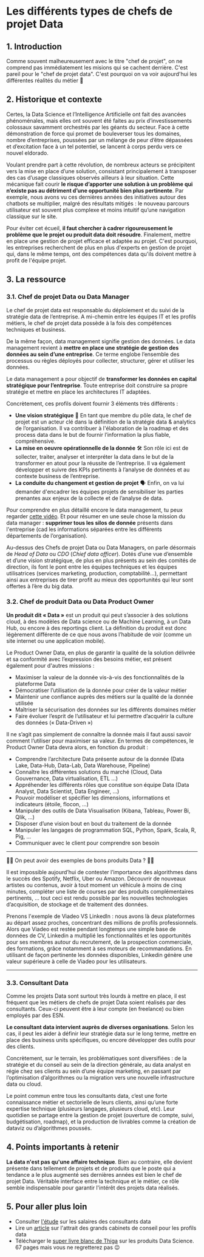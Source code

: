# Les différents types de chefs de projet Data

## 1. Introduction
Comme souvent malheureusement avec le titre "chef de projet", on ne comprend pas immédiatement les misions qui se cachent derrière. C'est pareil pour le "chef de projet data". C'est pourquoi on va voir aujourd'hui les différentes réalités du métier 💼

## 2. Historique et contexte
Certes, la Data Science et l’Intelligence Artificielle ont fait des avancées phénoménales, mais elles ont souvent été faites au prix d’investissements colossaux savamment orchestrés par les géants du secteur. Face à cette démonstration de force qui promet de bouleverser tous les domaines, nombre d’entreprises, poussées par un mélange de peur d’être dépassées et d’excitation face à un tel potentiel, se lancent à corps perdu vers ce nouvel eldorado.

Voulant prendre part à cette révolution, de nombreux acteurs se précipitent vers la mise en place d’une solution, consistant principalement à transposer des cas d’usage
classiques observés ailleurs à leur situation. Cette mécanique fait courir **le risque d’apporter une solution à un problème qui n’existe pas au détriment d’une opportunité bien plus pertinente**. Par exemple, nous avons vu ces dernières années des initiatives autour des chatbots se multiplier, malgré des résultats mitigés : le nouveau parcours
utilisateur est souvent plus complexe et moins intuitif qu’une navigation classique sur le site.

Pour éviter cet écueil, **il faut chercher à cadrer rigoureusement le problème que le projet ou produit data doit résoudre**. Finalement, mettre en place une gestion de projet efficace et adaptée au projet. C'est pourquoi, les entreprises recherchent de plus en plus d'experts en gestion de projet qui, dans le même temps, ont des compétences data qu'ils doivent mettre à profit de l'équipe projet.

## 3. La ressource

### 3.1. Chef de projet Data ou Data Manager

Le chef de projet data est responsable du déploiement et du suivi de la stratégie data de l’entreprise. A mi-chemin entre les équipes IT et les profils métiers, le chef de projet data possède à la fois des compétences techniques et business. 

De la même façon, data management signifie gestion des données. Le data management revient à **mettre en place une stratégie de gestion des données au sein d’une entreprise**. Ce terme englobe l’ensemble des processus ou règles déployés pour collecter, structurer, gérer et utiliser les données. 

Le data management a pour objectif de **transformer les données en capital stratégique pour l’entreprise**. Toute entreprise doit construire sa propre stratégie et mettre en place les architectures IT adaptées. 

Concrètement, ces profils doivent fournir 3 éléments très différents :   
- **Une vision stratégique** 🔮 En tant que membre du pôle data, le chef de projet est un acteur clé dans la définition de la stratégie data & analytics de l’organisation. Il va contribuer à l'élaboration de la roadmap et des process data dans le but de fournir l’information la plus fiable, compréhensive.
- **La mise en oeuvre opérationnelle de la donnée** 🛠 Son rôle ici est de sollecter, traiter, analyser et interpréter la data dans le but de la transformer en atout pour la réussite de l’entreprise. Il va également développer et suivre des KPIs pertinents à l’analyse de données et au contexte business de l’entreprise.
- **La conduite du changement et gestion de projet** 🗣 Enfin, on va lui demander d'encadrer les équipes projets de sensibiliser les parties prenantes aux enjeux de la collecte et de l’analyse de data.

Pour comprendre en plus détaillé encore le data management, tu peux regarder [cette vidéo](https://www.youtube.com/watch?v=5xw_OjVx5gQ). Et pour résumer en une seule chose la mission du data manager : **supprimer tous les silos de donnée** présents dans l'entreprise (cad les informations séparées entre les différents départements de l’organisation).

Au-dessus des Chefs de projet Data ou Data Managers, on parle désormais de *Head of Data* ou *CDO* (*Chief data officer*). Dotés d’une vue d’ensemble et d’une vision stratégique, de plus en plus présents au sein des comités de direction, ils font le pont entre les équipes techniques et les équipes utilisatrices (services marketing, production, comptabilité...), permettant ainsi aux entreprises de tirer profit au mieux des opportunités qui leur sont offertes à l’ère du big data. 


### 3.2. Chef de produit Data ou Data Product Owner

**Un produit dit « Data »** est un produit qui peut s’associer à des solutions cloud, à des modèles de Data science ou de Machine Learning, à un Data Hub, ou encore à des reportings client. La définition du produit est donc légèrement différente de ce que nous avons l’habitude de voir (comme un site internet ou une application mobile).

Le Product Owner Data, en plus de garantir la qualité de la solution délivrée et sa conformité avec l’expression des besoins métier, est présent également pour d'autres missions :
- Maximiser la valeur de la donnée vis-à-vis des fonctionnalités de la plateforme Data
- Démocratiser l’utilisation de la donnée pour créer de la valeur métier
- Maintenir une confiance auprès des métiers sur la qualité de la donnée utilisée
- Maîtriser la sécurisation des données sur les différents domaines métier
- Faire évoluer l’esprit de l’utilisateur et lui permettre d’acquérir la culture des données  (« Data-Driven »)

Il ne s’agit pas simplement de connaître la donnée mais il faut aussi savoir comment l’utiliser pour maximiser sa valeur. En termes de compétences, le Product Owner Data devra alors, en fonction du produit :
- Comprendre l’architecture Data présente autour de la donnée (Data Lake, Data-Hub, Data-Lab, Data Warehouse, Pipeline)
- Connaître les différentes solutions du marché (Cloud, Data Gouvernance, Data virtualisation, ETL …)
- Appréhender les différents rôles que constitue son équipe Data (Data Analyst, Data Scientist, Data Engineer, …)
- Pouvoir modéliser et spécifier les dimensions, informations et indicateurs (étoile, flocon, …)
- Manipuler des outils de Data Visualisation (Kibana, Tableau, Power Bi, Qlik, …)
- Disposer d’une vision bout en bout du traitement de la donnée
- Manipuler les langages de programmation SQL, Python, Spark, Scala, R, Pig, …
- Communiquer avec le client pour comprendre son besoin

___ 

👻👻 On peut avoir des exemples de bons produits Data ? 👻👻

Il est impossible aujourd’hui de contester l’importance des algorithmes dans le succès des Spotify, Netflix, Uber ou Amazon. Découvrir de nouveaux artistes ou contenus, avoir à tout moment un véhicule à moins de cinq minutes, compléter une liste de courses par des produits complémentaires pertinents, … tout ceci est rendu possible par les nouvelles technologies d’acquisition, de stockage et de traitement des données.

Prenons l'exemple de Viadeo VS LinkedIn : nous avons là deux plateformes au départ assez proches, concentrant des millions de profils professionnels. Alors que Viadeo est restée pendant longtemps une simple base de données de CV, Linkedin a multiplié les fonctionnalités et les opportunités pour ses membres autour du recrutement, de la prospection commerciale, des formations, grâce notamment à ses moteurs de recommandations. En utilisant de façon pertinente les données disponibles, Linkedin génère une valeur supérieure à celle de Viadeo pour les utilisateurs.

___

### 3.3. Consultant Data

Comme les projets Data sont surtout très lourds à mettre en place, il est fréquent que les métiers de chefs de projet Data soient réalisés par des consultants. Ceux-ci peuvent être à leur compte (en freelance) ou bien employés par des ESN.

**Le consultant data intervient auprès de diverses organisations**. Selon les cas, il peut les aider à définir leur stratégie data sur le long terme, mettre en place des business units spécifiques, ou encore développer des outils pour des clients.

Concrètement, sur le terrain, les problématiques sont diversifiées : de la stratégie et du conseil au sein de la direction générale, au data analyst en régie chez ses clients au sein d’une équipe marketing, en passant par l’optimisation d’algorithmes ou la migration vers une nouvelle infrastructure data ou cloud.

Le point commun entre tous les consultants data, c’est une forte connaissance métier et sectorielle de leurs clients, ainsi qu’une forte expertise technique (plusieurs langages, plusieurs cloud, etc). Leur quotidien se partage entre la gestion de projet (ouverture de compte, suivi, budgétisation, roadmap), et la production de livrables comme la création de dataviz ou d’algorithmes poussés.


## 4. Points importants à retenir
**La data n'est pas qu'une affaire technique**. Bien au contraire, elle devient présente dans tellement de projets et de produits que le poste qui a tendance a le plus augmenté ses dernières années est bien le chef de projet Data. Véritable interface entre la technique et le métier, ce rôle semble indispensable pour garantir l'intérêt des projets data réalisés. 

## 5. Pour aller plus loin
- Consulter [l'étude](https://datarecrutement.fr/actualites/metiers/le-salaire-du-consultant-data/) sur les salaires des consultants data
- Lire un [article](https://www.consultor.fr/devenir-consultant/actualite-du-conseil/6418-ruee-des-data-scientists-dans-le-conseil-le-vrai-du-faux.html) sur l'attrait des grands cabinets de conseil pour les profils data
- Télécharger le [super livre blanc de Thiga](https://www.thiga.co/fr/livre-produits-data-science) sur les produits Data Science. 67 pages mais vous ne regretterez pas 😉
